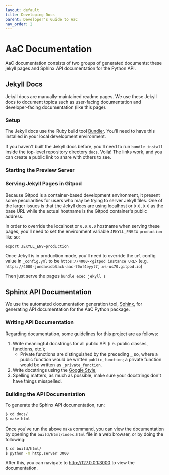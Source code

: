 ```yaml
---
layout: default
title: Developing Docs
parent: Developer's Guide to AaC
nav_order: 2
---
```


# AaC Documentation
AaC documentation consists of two groups of generated documents: these jekyll pages and Sphinx API documentation for the Python API.

## Jekyll Docs
Jekyll docs are manually-maintained readme pages. We use these Jekyll docs to document topics such as user-facing documentation and developer-facing documentation (like this page).

### Setup
The Jekyll docs use the Ruby build tool [Bundler](https://bundler.io/). You'll need to have this installed in your local development environment.

If you haven't built the Jekyll docs before, you'll need to run `bundle install` inside the top-level repository directory `docs`. Voila! The links work, and you can create a public link to share with others to see.
### Starting the Preview Server


### Serving Jekyll Pages in Gitpod
Because Gitpod is a container-based development environment, it present some peculiarities for users who may be trying to server Jekyll files. One of the larger issues is that the Jekyll docs are using localhost or `0.0.0.0` as the base URL while the actual hostname is the Gitpod container's public address.

In order to override the localhost or `0.0.0.0` hostname when serving these pages, you'll need to set the environment variable `JEKYLL_ENV` to `production` like so:

`export JEKYLL_ENV=production`

Once Jekyll is in production mode, you'll need to override the `url` config value in `_config.yml` to be `https://4000-<gitpod instance URL>` (e.g. `https://4000-jondavidblack-aac-70of4eyyt7j.ws-us70.gitpod.io`)

Then just serve the pages `bundle exec jekyll s`

## Sphinx API Documentation
We use the automated documentation generation tool, [Sphinx](https://www.sphinx-doc.org/en/master/), for generating API documentation for the AaC Python package.

### Writing API Documentation

Regarding documentation, some guidelines for this project are as follows:

1. Write meaningful docstrings for all public API (i.e. public classes, functions, etc.);
   - Private functions are distinguished by the preceding `_` so, where a public function would be written `public_function`; a private function would be written as `_private_function`.
1. Write docstrings using the [Google Style](https://google.github.io/styleguide/pyguide.html#38-comments-and-docstrings);
1. Spelling matters, as much as possible, make sure your docstrings don't have things misspelled.

### Building the API Documentation

To generate the Sphinx API documentation, run:

```bash
$ cd docs/
$ make html
```

Once you've run the above `make` command, you can view the documentation by opening the `build/html/index.html` file in a web browser, or by doing the following:

```bash
$ cd build/html/
$ python -m http.server 3000
```

After this, you can navigate to http://127.0.0.1:3000 to view the documentation.
